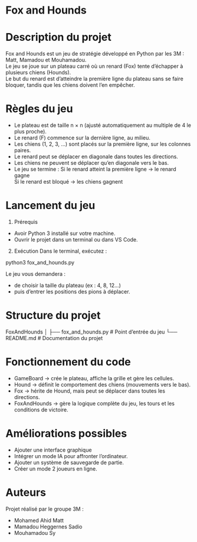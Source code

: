 # Fox and Hounds

# Description du projet
Fox and Hounds est un jeu de stratégie développé en Python par les 3M : Matt, Mamadou et Mouhamadou.  
Le jeu se joue sur un plateau carré où un renard (Fox) tente d’échapper à plusieurs chiens (Hounds).  
Le but du renard est d’atteindre la première ligne du plateau sans se faire bloquer, tandis que les chiens doivent l’en empêcher.


# Règles du jeu
- Le plateau est de taille n × n (ajusté automatiquement au multiple de 4 le plus proche).  
- Le renard (F) commence sur la dernière ligne, au milieu.  
- Les chiens (1, 2, 3, …) sont placés sur la première ligne, sur les colonnes paires.  
- Le renard peut se déplacer en diagonale dans toutes les directions.  
- Les chiens ne peuvent se déplacer qu’en diagonale vers le bas.  
- Le jeu se termine :
  Si le renard atteint la première ligne → le renard gagne  
  Si le renard est bloqué → les chiens gagnent


# Lancement du jeu
1. Prérequis
- Avoir Python 3 installé sur votre machine.  
- Ouvrir le projet dans un terminal ou dans VS Code.

2. Exécution
Dans le terminal, exécutez :

python3 fox_and_hounds.py

Le jeu vous demandera :
- de choisir la taille du plateau (ex : 4, 8, 12…)  
- puis d’entrer les positions des pions à déplacer.


# Structure du projet

FoxAndHounds
│
├── fox_and_hounds.py           # Point d’entrée du jeu
└── README.md         # Documentation du projet


# Fonctionnement du code
- GameBoard → crée le plateau, affiche la grille et gère les cellules.  
- Hound → définit le comportement des chiens (mouvements vers le bas).  
- Fox → hérite de Hound, mais peut se déplacer dans toutes les directions.  
- FoxAndHounds → gère la logique complète du jeu, les tours et les conditions de victoire.


# Améliorations possibles
- Ajouter une interface graphique  
- Intégrer un mode IA pour affronter l’ordinateur.  
- Ajouter un système de sauvegarde de partie.  
- Créer un mode 2 joueurs en ligne.


# Auteurs
Projet réalisé par le groupe 3M :
- Mohamed Ahid Matt
- Mamadou Heggernes Sadio
- Mouhamadou Sy


